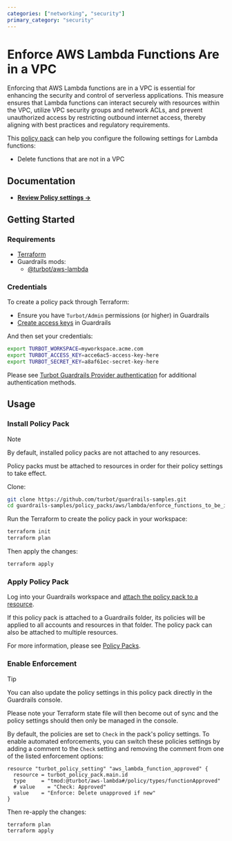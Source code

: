 ```yaml
---
categories: ["networking", "security"]
primary_category: "security"
---
```


# Enforce AWS Lambda Functions Are in a VPC

Enforcing that AWS Lambda functions are in a VPC is essential for enhancing the security and control of serverless applications. This measure ensures that Lambda functions can interact securely with resources within the VPC, utilize VPC security groups and network ACLs, and prevent unauthorized access by restricting outbound internet access, thereby aligning with best practices and regulatory requirements.

This [policy pack](https://turbot.com/guardrails/docs/concepts/policy-packs) can help you configure the following settings for Lambda functions:

- Delete functions that are not in a VPC

## Documentation

- **[Review Policy settings →](https://hub.guardrails.turbot.com/policy-packs/aws_lambda_enforce_functions_to_be_in_vpc/settings)**

## Getting Started

### Requirements

- [Terraform](https://developer.hashicorp.com/terraform/install)
- Guardrails mods:
  - [@turbot/aws-lambda](https://hub.guardrails.turbot.com/mods/aws/mods/aws-lambda)

### Credentials

To create a policy pack through Terraform:

- Ensure you have `Turbot/Admin` permissions (or higher) in Guardrails
- [Create access keys](https://turbot.com/guardrails/docs/guides/iam/access-keys#generate-a-new-guardrails-api-access-key) in Guardrails

And then set your credentials:

```sh
export TURBOT_WORKSPACE=myworkspace.acme.com
export TURBOT_ACCESS_KEY=acce6ac5-access-key-here
export TURBOT_SECRET_KEY=a8af61ec-secret-key-here
```

Please see [Turbot Guardrails Provider authentication](https://registry.terraform.io/providers/turbot/turbot/latest/docs#authentication) for additional authentication methods.

## Usage

### Install Policy Pack

> [!NOTE]
> By default, installed policy packs are not attached to any resources.
>
> Policy packs must be attached to resources in order for their policy settings to take effect.

Clone:

```sh
git clone https://github.com/turbot/guardrails-samples.git
cd guardrails-samples/policy_packs/aws/lambda/enforce_functions_to_be_in_vpc
```

Run the Terraform to create the policy pack in your workspace:

```sh
terraform init
terraform plan
```

Then apply the changes:

```sh
terraform apply
```

### Apply Policy Pack

Log into your Guardrails workspace and [attach the policy pack to a resource](https://turbot.com/guardrails/docs/guides/policy-packs#attach-a-policy-pack-to-a-resource).

If this policy pack is attached to a Guardrails folder, its policies will be applied to all accounts and resources in that folder. The policy pack can also be attached to multiple resources.

For more information, please see [Policy Packs](https://turbot.com/guardrails/docs/concepts/policy-packs).

### Enable Enforcement

> [!TIP]
> You can also update the policy settings in this policy pack directly in the Guardrails console.
>
> Please note your Terraform state file will then become out of sync and the policy settings should then only be managed in the console.

By default, the policies are set to `Check` in the pack's policy settings. To enable automated enforcements, you can switch these policies settings by adding a comment to the `Check` setting and removing the comment from one of the listed enforcement options:

```hcl
resource "turbot_policy_setting" "aws_lambda_function_approved" {
  resource = turbot_policy_pack.main.id
  type     = "tmod:@turbot/aws-lambda#/policy/types/functionApproved"
  # value    = "Check: Approved"
  value    = "Enforce: Delete unapproved if new"
}
```

Then re-apply the changes:

```sh
terraform plan
terraform apply
```
